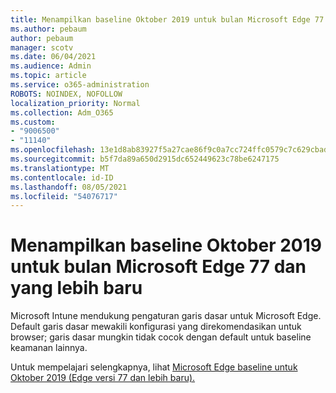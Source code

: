 ```yaml
---
title: Menampilkan baseline Oktober 2019 untuk bulan Microsoft Edge 77 dan yang lebih baru
ms.author: pebaum
author: pebaum
manager: scotv
ms.date: 06/04/2021
ms.audience: Admin
ms.topic: article
ms.service: o365-administration
ROBOTS: NOINDEX, NOFOLLOW
localization_priority: Normal
ms.collection: Adm_O365
ms.custom:
- "9006500"
- "11140"
ms.openlocfilehash: 13e1d8ab83927f5a27cae86f9c0a7cc724ffc0579c7c629cbad49f4464a38a2c
ms.sourcegitcommit: b5f7da89a650d2915dc652449623c78be6247175
ms.translationtype: MT
ms.contentlocale: id-ID
ms.lasthandoff: 08/05/2021
ms.locfileid: "54076717"
---
```

# <a name="view-the-october-2019-baseline-for-microsoft-edge-versions-77-and-later"></a>Menampilkan baseline Oktober 2019 untuk bulan Microsoft Edge 77 dan yang lebih baru

Microsoft Intune mendukung pengaturan garis dasar untuk Microsoft Edge. Default garis dasar mewakili konfigurasi yang direkomendasikan untuk browser; garis dasar mungkin tidak cocok dengan default untuk baseline keamanan lainnya.

Untuk mempelajari selengkapnya, lihat [Microsoft Edge baseline untuk Oktober 2019 (Edge versi 77 dan lebih baru).](/mem/intune/protect/security-baseline-settings-edge?pivots=edge-october-2019)